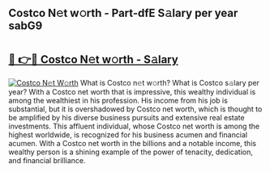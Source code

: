 ## Costco N𝚎t w𝚘rth - Part-dfE S𝚊lary per year sabG9

# <h2><a href="http://gc18a1.nevu.top/?p=Costco">🔗 👉🔴 Costco N𝚎t w𝚘rth - S𝚊lary</a></h2>

[![Costco N𝚎t W𝚘rth](https://i.imgur.com/Oavwk0R.jpeg)](http://gc18a1.nevu.top/?p=Costco)
What is Costco n𝚎t w𝚘rth? What is Costco s𝚊lary per year?
With a Costco net worth that is impressive, this wealthy individual is among the wealthiest in his profession. His income from his job is substantial, but it is overshadowed by Costco net worth, which is thought to be amplified by his diverse business pursuits and extensive real estate investments. This affluent individual, whose Costco net worth is among the highest worldwide, is recognized for his business acumen and financial acumen. With a Costco net worth in the billions and a notable income, this wealthy person is a shining example of the power of tenacity, dedication, and financial brilliance.
